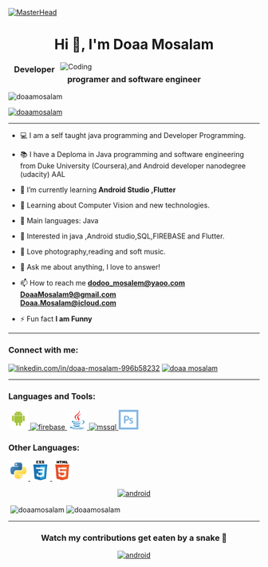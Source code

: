[![MasterHead](https://1.bp.blogspot.com/-7A4WynwLsMw/XbBpCXG8fHI/AAAAAAAAMt4/uOa1bpLskYgrwGbllhSu2SDj_Mig8SXJQCLcBGAsYHQ/s1600/2000_600px.gif)](http://doaamosalam.io)


<h1 align="center">Hi 👋, I'm Doaa Mosalam</h1>
<img align="right" alt="Coding" width="400" src="https://res.cloudinary.com/practicaldev/image/fetch/s--2bZIjPGC--/c_limit%2Cf_auto%2Cfl_progressive%2Cq_66%2Cw_880/https://dev-to-uploads.s3.amazonaws.com/i/d4tvukbt5mra37cvwklk.gif">
<h3 align="center"> Developer programer and software engineer </h3>


<p align="left"> <img src="https://komarev.com/ghpvc/?username=doaamosalam&label=Profile%20views&color=0e75b6&style=flat" alt="doaamosalam" /> </p>

<p align="left"> <a href="https://twitter.com/doaamosalam" target="blank"><img src="https://img.shields.io/twitter/follow/doaamosalam?logo=twitter&style=for-the-badge" alt="doaamosalam" /></a> </p>
<hr>

- 💻 I am a self taught  java programming and Developer Programming. 

- 📚 I have a Deploma in Java programming and software engineering from Duke University (Coursera),and 
Android developer nanodegree (udacity) AAL

- 🌱 I’m currently learning **Android Studio ,Flutter**

- 🌱 Learning about Computer Vision and new technologies. 

- 🌟 Main languages: Java 

- 💖 Interested in java ,Android studio,SQL,FIREBASE and Flutter. 

- 🎵 Love photography,reading and soft music. 

- 💬 Ask me about anything, I love to answer!

- 📫 How to reach me **dodoo_mosalem@yaoo.com**<br>
                     **DoaaMosalam9@gmail.com**<br>
                     **Doaa.Mosalam@icloud.com**<br>
- ⚡ Fun fact **I am Funny**
 <hr>

<h3 align="left">Connect with me:</h3>
<p align="left">
<a href="https://linkedin.com/in/linkedin.com/in/doaa-mosalam-996b58232" target="blank"><img align="center" src="https://raw.githubusercontent.com/rahuldkjain/github-profile-readme-generator/master/src/images/icons/Social/linked-in-alt.svg" alt="linkedin.com/in/doaa-mosalam-996b58232" height="30" width="40" /></a>
<a href="https://stackoverflow.com/users/17068094/doaa-mosalam" target="blank"><img align="center" src="https://raw.githubusercontent.com/rahuldkjain/github-profile-readme-generator/master/src/images/icons/Social/stack-overflow.svg" alt="doaa mosalam" height="30" width="40" /></a>
</p>
<hr>

<h3 align="left">Languages and Tools:</h3>
<p align="left"> <a href="https://developer.android.com" target="_blank" rel="noreferrer"> <img src="https://raw.githubusercontent.com/devicons/devicon/master/icons/android/android-original-wordmark.svg" alt="android" width="40" height="40"/> </a> <a href="https://firebase.google.com/" target="_blank" rel="noreferrer"> <img src="https://www.vectorlogo.zone/logos/firebase/firebase-icon.svg" alt="firebase" width="40" height="40"/> </a> <a href="https://www.java.com" target="_blank" rel="noreferrer"> <img src="https://raw.githubusercontent.com/devicons/devicon/master/icons/java/java-original.svg" alt="java" width="40" height="40"/> </a> <a href="https://www.microsoft.com/en-us/sql-server" target="_blank" rel="noreferrer"> <img src="https://www.svgrepo.com/show/303229/microsoft-sql-server-logo.svg" alt="mssql" width="40" height="40"/> </a> <a href="https://www.photoshop.com/en" target="_blank" rel="noreferrer"> <img src="https://raw.githubusercontent.com/devicons/devicon/master/icons/photoshop/photoshop-line.svg" alt="photoshop" width="40" height="40"/> </a> </p>

<h3 align="left"> Other Languages:</h3>
<a href="https://www.python.org" target="_blank" rel="noreferrer"> 
<img src="https://raw.githubusercontent.com/devicons/devicon/master/icons/python/python-original.svg" alt="python" width="40" height="40"/> </a><a href="https://www.w3schools.com/css/" target="_blank" rel="noreferrer"> <img src="https://raw.githubusercontent.com/devicons/devicon/master/icons/css3/css3-original-wordmark.svg" alt="css3" width="40" height="40"/>
</a> <a href="https://www.w3.org/html/" target="_blank" rel="noreferrer"> <img src="https://raw.githubusercontent.com/devicons/devicon/master/icons/html5/html5-original-wordmark.svg" alt="html5" width="40" height="40"/> </a></a> </a>

<!-- 
https://camo.githubusercontent.com/6b3d8cc766da3b83b4ff2a7f0c07aedcff854dfe7fbfc3cb58776176c3ab02ed/68747470733a2f2f6769746875622d726561646d652d73746174732e76657263656c2e6170702f6170692f746f702d6c616e67733f757365726e616d653d7269736861766368616e64612673686f775f69636f6e733d74727565266c6f63616c653d656e266c61796f75743d636f6d70616374267468656d653d746f6b796f6e69676874 -->


<p align="center"> <a href="https://developer.android.com" target="_blank" rel="noreferrer"> <img src="https://user-images.githubusercontent.com/40686512/170604131-1420f4f3-fa07-4d7a-aa9a-ba3bf96db9c9.jpg" alt="android" width="500" height="400"/></a><p>&nbsp;<img align="center" src="https://github-readme-stats.vercel.app/api?username=doaamosalam&show_icons=true&locale=en" alt="doaamosalam"/> <img align="center" src="https://github-readme-streak-stats.herokuapp.com/?user=doaamosalam&" alt="doaamosalam"/></p> 
<hr>
<h3 style=background-color="#DEB6AB"; align="center"> Watch my contributions get eaten by a snake 🐍 </h3>
<p align="center"> <a href="https://developer.android.com" target="_blank" rel="noreferrer"> <img src="https://github.com/tanyarajhans/Actions/blob/output/github-contribution-grid-snake.svg" alt="android" width="match_parent" height="wrap_content"/> </a>
